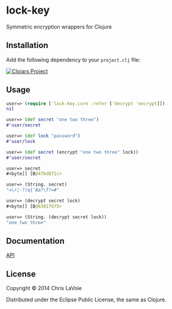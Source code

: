 lock-key
========

Symmetric encryption wrappers for Clojure

## Installation

Add the following dependency to your `project.clj` file:

[![Clojars Project](http://clojars.org/lock-key/latest-version.svg)](http://clojars.org/lock-key)

## Usage

```clojure
user=> (require ['lock-key.core :refer ['decrypt 'encrypt]])
nil

user=> (def secret "one two three")
#'user/secret

user=> (def lock "password")
#'user/lock

user=> (def secret (encrypt "one two three" lock))
#'user/secret

user=> secret
#<byte[] [B@47bd871c>

user=> (String. secret)
"=\r¦-?)q{¯Æa?\f?=#"

user=> (decrypt secret lock)
#<byte[] [B@63017675>

user=> (String. (decrypt secret lock))
"one two three"
```

## Documentation

[API](http://clavoie.github.io/lock-key/)

## License

Copyright © 2014 Chris LaVoie

Distributed under the Eclipse Public License, the same as Clojure.

